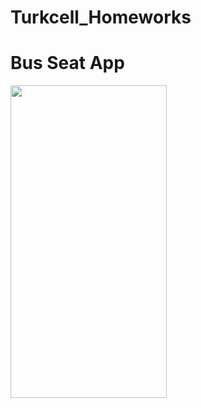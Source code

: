 # Turkcell_Homeworks
# Bus Seat App
<img src="https://github.com/burakozay8/Turkcell_Homeworks/blob/main/BusSeatApp/busseatapp.gif" width="250" height="500"/>





